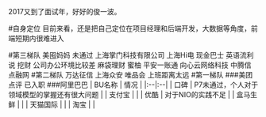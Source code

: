 2017又到了面试年，好好的俊一波。

#自身定位
目前来看，还是把自己定位在项目经理和后端开发，大数据等角度，前端短期内很难进入

#第三梯队
美囤妈妈 未通过
上海掌门科技有限公司
上海Hi电
现金巴士
英语流利说
挖财 公司办公环境比较差
麻袋理财
蜜柚
平安一账通
向心云网络科技
中腾信
点融网
#第二梯队
万达征信
上海众安
唯品会  上班距离太远
#第一梯队
###美团点评 已入职
###阿里巴巴
| BU名称 | 情况  |
|:--|:--|
| 口碑 |  P7未通过，个人对于领域模型的掌握还有很大问题 |
| 支付宝 |   |
| 优酷 |  对于NIO的实践不足 |
| 盒马生鲜 |   |
| 天猫国际 |   |
| 淘宝 |   |


